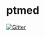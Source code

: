 # ptmed

[![Gitter](https://badges.gitter.im/Join%20Chat.svg)](https://gitter.im/net0/ptmed?utm_source=badge&utm_medium=badge&utm_campaign=pr-badge&utm_content=badge)